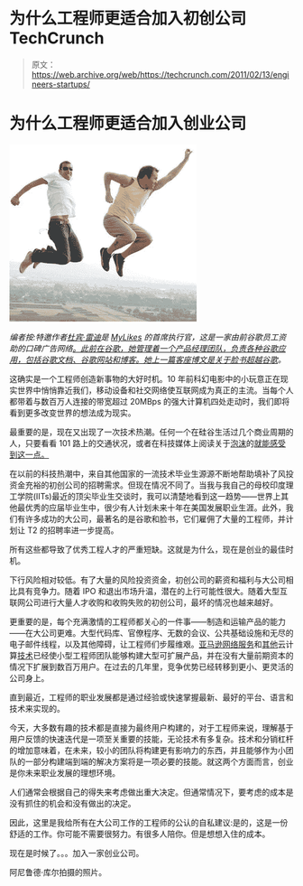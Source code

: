 # 为什么工程师更适合加入初创公司 TechCrunch

> 原文：<https://web.archive.org/web/https://techcrunch.com/2011/02/13/engineers-startups/>

# 为什么工程师更适合加入创业公司

![](img/f7d31e10b73fd14045c3f51c5789b1a7.png)

*编者按:特邀作者[杜宾·雷迪](https://web.archive.org/web/20230203000134/http://www.crunchbase.com/person/bindu-reddy)是 [MyLikes](https://web.archive.org/web/20230203000134/http://mylikes.com/) 的首席执行官，这是一家由前谷歌员工资助的口碑广告网络[。此前在谷歌，她管理着一个产品经理团队，负责各种谷歌应用，包括谷歌文档、谷歌网站和博客。她上一篇客座博文是关于](https://web.archive.org/web/20230203000134/https://techcrunch.com/2010/04/13/mylikes-raises-630000-seed-round-all-from-ex-googlers/)[脸书超越谷歌](https://web.archive.org/web/20230203000134/https://techcrunch.com/2010/05/15/facebook-google/)。*

这确实是一个工程师创造新事物的大好时机。10 年前科幻电影中的小玩意正在现实世界中悄悄靠近我们，移动设备和社交网络使互联网成为真正的主流。当每个人都带着与数百万人连接的带宽超过 20MBps 的强大计算机四处走动时，我们即将看到更多改变世界的想法成为现实。

最重要的是，现在又出现了一次技术热潮。任何一个在硅谷生活过几个商业周期的人，只要看看 101 路上的交通状况，或者在科技媒体上阅读关于[泡沫](https://web.archive.org/web/20230203000134/http://dealbook.nytimes.com/2010/11/19/as-tech-deals-boom-talk-turns-to-bubbles/)的[就能感受到这一点。](https://web.archive.org/web/20230203000134/http://online.wsj.com/article/SB10001424052748703716904576134543029279426.html)

在以前的科技热潮中，来自其他国家的一流技术毕业生源源不断地帮助填补了风投资金充裕的初创公司的招聘需求。但现在情况不同了。当我与我自己的母校印度理工学院(IITs)最近的顶尖毕业生交谈时，我可以清楚地看到这一趋势——世界上其他最优秀的应届毕业生中，很少有人计划未来十年在美国发展职业生涯。此外，我们有许多成功的大公司，最著名的是谷歌和脸书，它们雇佣了大量的工程师，并计划让 T2 的招聘率进一步提高。

所有这些都导致了优秀工程人才的严重短缺。这就是为什么，现在是创业的最佳时机。

下行风险相对较低。有了大量的风险投资资金，初创公司的薪资和福利与大公司相比具有竞争力。随着 IPO 和退出市场升温，潜在的上行可能性很大。随着大型互联网公司进行大量人才收购和收购失败的初创公司，最坏的情况也越来越好。

更重要的是，每个充满激情的工程师都关心的一件事——制造和运输产品的能力——在大公司更难。大型代码库、官僚程序、无数的会议、公共基础设施和无尽的电子邮件线程，以及其他障碍，让工程师们步履维艰。[亚马逊网络服务](https://web.archive.org/web/20230203000134/http://aws.amazon.com/)和[其他](https://web.archive.org/web/20230203000134/http://simplegeo.com/)云计算[技术](https://web.archive.org/web/20230203000134/http://face.com/)已经使小型工程师团队能够构建大型可扩展产品，并在没有大量前期资本的情况下扩展到数百万用户。在过去的几年里，竞争优势已经转移到更小、更灵活的公司身上。

直到最近，工程师的职业发展都是通过经验或快速掌握最新、最好的平台、语言和技术来实现的。

今天，大多数有趣的技术都是直接为最终用户构建的，对于工程师来说，理解基于用户反馈的快速迭代是一项至关重要的技能，无论技术有多复杂。技术和分销杠杆的增加意味着，在未来，较小的团队将构建更有影响力的东西，并且能够作为小团队的一部分构建端到端的解决方案将是一项必要的技能。就这两个方面而言，创业是你未来职业发展的理想环境。

人们通常会根据自己的得失来考虑做出重大决定。但通常情况下，要考虑的成本是没有抓住的机会和没有做出的决定。

因此，这里是我给所有在大公司工作的工程师的公认的自私建议:是的，这是一份舒适的工作。你可能不需要很努力。有很多人陪你。但是想想入住的成本。

现在是时候了。。。加入一家创业公司。

阿尼鲁德·库尔拍摄的照片。